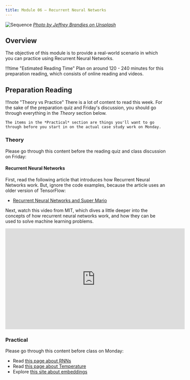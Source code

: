 ```yaml
---
title: Module 06 — Recurrent Neural Networks
---
```


![Sequence]({{URLROOT}}/shared/img/sequence.jpg)
*[Photo by Jeffrey Brandjes on Unsplash](https://unsplash.com/photos/7cLqEYJws8E)*

## Overview

The objective of this module is to provide a real-world scenario in which you can practice using Recurrent Neural Networks.

!!!time "Estimated Reading Time"
	Plan on around 120 - 240 minutes for this preparation reading, which consists of online reading and videos.

## Preparation Reading

!!!note "Theory vs Practice"
	There is a lot of content to read this week. For the sake of the preparation quiz and Friday's discussion, you should go through everything in the *Theory* section below.

	The items in the *Practical* section are things you'll want to go through before you start in on the actual case study work on Monday.

### Theory

Please go through this content before the reading quiz and class discussion on Friday:

#### Recurrent Neural Networks

First, read the following article that introduces how Recurrent Neural Networks work. But, ignore the code examples, because the article uses an older version of TensorFlow:

* [Recurrent Neural Networks and Super Mario](https://medium.com/@ageitgey/machine-learning-is-fun-part-2-a26a10b68df3)

Next, watch this video from MIT, which dives a little deeper into the concepts of how recurrent neural networks work, and how they can be used to solve machine learning problems.

<iframe width="560" height="315" src="https://www.youtube.com/embed/SEnXr6v2ifU" frameborder="0" allow="accelerometer; autoplay; clipboard-write; encrypted-media; gyroscope; picture-in-picture" allowfullscreen></iframe>


### Practical
Please go through this content before class on Monday:

* Read [this page about RNNs](./keras-rnn.html)
* Read [this page about Temperature](https://medium.com/@harshit158/softmax-temperature-5492e4007f71)
* Explore [this site about embeddings](https://projector.tensorflow.org/)








